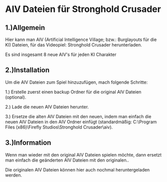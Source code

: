 # AIV Dateien für Stronghold Crusader

1.)Allgemein
-
Hier kann man AIV (Artificial Intelligence Village; bzw.: Burglayouts für die KI) Dateien, für das Videopiel: Stronghold Crusader herunterladen.

Es sind insgesamt 8 neue AIV's für jeden KI Charakter

2.)Installation
-
Um die AIV Dateien zum Spiel hinzuzufügen, mach folgende Schritte:

1.) Erstelle zuerst einen backup Ordner für die original AIV Dateien (optional).

2.) Lade die neuen AIV Dateien herunter.

3.) Ersetze die alten AIV Dateien mit den neuen, indem man einfach die neuen AIV Dateien in den AIV Ordner einfügt (standardmäßig: C:\Program Files (x86)\Firefly Studios\Stronghold Crusader\aiv).

3.)Information
-
Wenn man wieder mit den original AIV Dateien spielen möchte, dann ersetzt man einfach die geänderten AIV Dateien mit den originalen..

Die originalen AIV Dateien können hier auch nochmal heruntergeladen werden.
